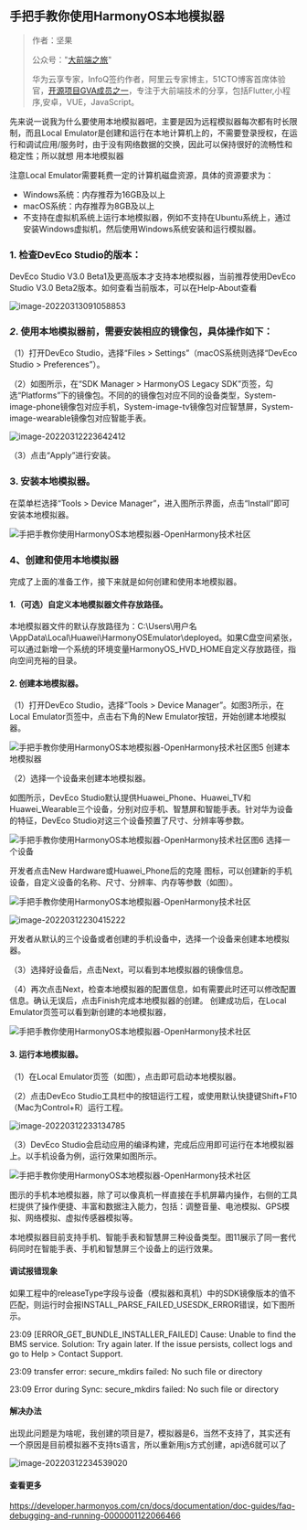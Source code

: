 ## 手把手教你使用HarmonyOS本地模拟器

> 作者：坚果
>
> 公众号："[大前端之旅](https://mp.weixin.qq.com/s/aJvihD4dzEJyOV3q6_Zeng)"
>
> 华为云享专家，InfoQ签约作者，阿里云专家博主，51CTO博客首席体验官，[开源项目GVA成员之一](https://www.gin-vue-admin.com/)，专注于大前端技术的分享，包括Flutter,小程序,安卓，VUE，JavaScript。

先来说一说我为什么要使用本地模拟器吧，主要是因为远程模拟器每次都有时长限制，而且Local Emulator是创建和运行在本地计算机上的，不需要登录授权，在运行和调试应用/服务时，由于没有网络数据的交换，因此可以保持很好的流畅性和稳定性；所以就想 用本地模拟器



注意Local Emulator需要耗费一定的计算机磁盘资源，具体的资源要求为：

- Windows系统：内存推荐为16GB及以上
- macOS系统：内存推荐为8GB及以上
- 不支持在虚拟机系统上运行本地模拟器，例如不支持在Ubuntu系统上，通过安装Windows虚拟机，然后使用Windows系统安装和运行模拟器。



### **1. 检查DevEco Studio的版本：**

DevEco Studio V3.0 Beta1及更高版本才支持本地模拟器，当前推荐使用DevEco Studio V3.0 Beta2版本。如何查看当前版本，可以在Help-About查看

![image-20220313091058853](https://luckly007.oss-cn-beijing.aliyuncs.com/images/image-20220313091058853.png)

### *2*. 使用本地模拟器前，需要安装相应的镜像包，具体操作如下：


（1）打开DevEco Studio，选择“Files > Settings”（macOS系统则选择“DevEco Studio > Preferences”）。

 

（2）如图所示，在“SDK Manager > HarmonyOS Legacy SDK”页签，勾选“Platforms”下的镜像包。不同的的镜像包对应不同的设备类型，System-image-phone镜像包对应手机，System-image-tv镜像包对应智慧屏，System-image-wearable镜像包对应智能手表。

![image-20220312223642412](https://luckly007.oss-cn-beijing.aliyuncs.com/images/image-20220312223642412.png)

（3）点击“Apply”进行安装。

### **3. 安装本地模拟器。**

在菜单栏选择“Tools > Device Manager”，进入图所示界面，点击“Install”即可安装本地模拟器。

 

![手把手教你使用HarmonyOS本地模拟器-OpenHarmony技术社区](https://harmonyos.oss-cn-beijing.aliyuncs.com/images/202202/e82f4f2567f7c93b3f90748c93fcddd3eca28e.png)

 

### **4、创建和使用本地模拟器**


完成了上面的准备工作，接下来就是如何创建和使用本地模拟器。

#### **1.（可选）自定义本地模拟器文件存放路径。**

本地模拟器文件的默认存放路径为：C:\Users\用户名\AppData\Local\Huawei\HarmonyOSEmulator\deployed。如果C盘空间紧张，可以通过新增一个系统的环境变量HarmonyOS_HVD_HOME自定义存放路径，指向空间充裕的目录。

#### **2. 创建本地模拟器。**

（1）打开DevEco Studio，选择“Tools > Device Manager”。如图3所示，在Local Emulator页签中，点击右下角的New Emulator按钮，开始创建本地模拟器。


![手把手教你使用HarmonyOS本地模拟器-OpenHarmony技术社区](https://harmonyos.oss-cn-beijing.aliyuncs.com/images/202202/d27691b460e85196b58889e835974ffeb8d341.png)图5 创建本地模拟器

 

（2）选择一个设备来创建本地模拟器。

 

如图所示，DevEco Studio默认提供Huawei_Phone、Huawei_TV和Huawei_Wearable三个设备，分别对应手机、智慧屏和智能手表。针对华为设备的特征，DevEco Studio对这三个设备预置了尺寸、分辨率等参数。

 

![手把手教你使用HarmonyOS本地模拟器-OpenHarmony技术社区](https://harmonyos.oss-cn-beijing.aliyuncs.com/images/202202/17c79a8636877f1b1730635c819d278f06961b.png)图6 选择一个设备



开发者点击New Hardware或Huawei_Phone后的克隆 图标，可以创建新的手机设备，自定义设备的名称、尺寸、分辨率、内存等参数（如图）。

 

![手把手教你使用HarmonyOS本地模拟器-OpenHarmony技术社区](https://harmonyos.oss-cn-beijing.aliyuncs.com/images/202202/29c162525442fd5b62084180221dfd612c4f48.png) 



 ![image-20220312230415222](https://luckly007.oss-cn-beijing.aliyuncs.com/images/image-20220312230415222.png)

开发者从默认的三个设备或者创建的手机设备中，选择一个设备来创建本地模拟器。


（3）选择好设备后，点击Next，可以看到本地模拟器的镜像信息。


（4）再次点击Next，检查本地模拟器的配置信息，如有需要此时还可以修改配置信息。确认无误后，点击Finish完成本地模拟器的创建。
创建成功后，在Local Emulator页签可以看到新创建的本地模拟器，

 

![手把手教你使用HarmonyOS本地模拟器-OpenHarmony技术社区](https://harmonyos.oss-cn-beijing.aliyuncs.com/images/202202/d83cf871395b8a3626a060a507b7c4721e26c2.png)



#### **3. 运行本地模拟器。**


（1）在Local Emulator页签（如图），点击即可启动本地模拟器。

（2）点击DevEco Studio工具栏中的按钮运行工程，或使用默认快捷键Shift+F10（Mac为Control+R）运行工程。

 

![image-20220312233134785](https://luckly007.oss-cn-beijing.aliyuncs.com/images/image-20220312233134785.png)




（3）DevEco Studio会启动应用的编译构建，完成后应用即可运行在本地模拟器上。以手机设备为例，运行效果如图所示。

 

![手把手教你使用HarmonyOS本地模拟器-OpenHarmony技术社区](https://harmonyos.oss-cn-beijing.aliyuncs.com/images/202202/b46e99a0103878c846c80830458eb6396286ef.png)



 

图示的手机本地模拟器，除了可以像真机一样直接在手机屏幕内操作，右侧的工具栏提供了操作便捷、丰富和数据注入能力，包括：调整音量、电池模拟、GPS模拟、网络模拟、虚拟传感器模拟等。


本地模拟器目前支持手机、智能手表和智慧屏三种设备类型。图11展示了同一套代码同时在智能手表、手机和智慧屏三个设备上的运行效果。

#### **调试报错现象**



如果工程中的releaseType字段与设备（模拟器和真机）中的SDK镜像版本的值不匹配，则运行时会报INSTALL_PARSE_FAILED_USESDK_ERROR错误，如下图所示。

23:09	[ERROR_GET_BUNDLE_INSTALLER_FAILED]
			Cause: Unable to find the BMS service.
			Solution: Try again later. If the issue persists, collect logs and go to Help > Contact Support.
			

23:09	transfer error: secure_mkdirs failed: No such file or directory

23:09	Error during Sync: secure_mkdirs failed: No such file or directory

#### 解决办法

出现此问题是为啥呢，我创建的项目是7，模拟器是6，当然不支持了，其实还有一个原因是目前模拟器不支持ts语言，所以重新用js方式创建，api选6就可以了



![image-20220312234539020](https://luckly007.oss-cn-beijing.aliyuncs.com/images/image-20220312234539020.png)



#### 查看更多

https://developer.harmonyos.com/cn/docs/documentation/doc-guides/faq-debugging-and-running-0000001122066466